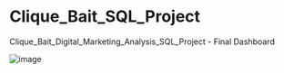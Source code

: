 # Clique_Bait_SQL_Project
Clique_Bait_Digital_Marketing_Analysis_SQL_Project -  Final Dashboard

![image](https://github.com/Shouvik078/Clique_Bait_SQL_Project/assets/106507099/61c7af2b-b14f-493c-a972-127715197d47)


